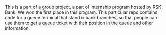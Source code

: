 This is a part of a group project, a part of internship program hosted by RSK Bank. We won the first place in this program. This particular repo contains code for a queue terminal that stand in bank branches, so that people can use them to get a queue ticket with their position in the queue and other information. 
